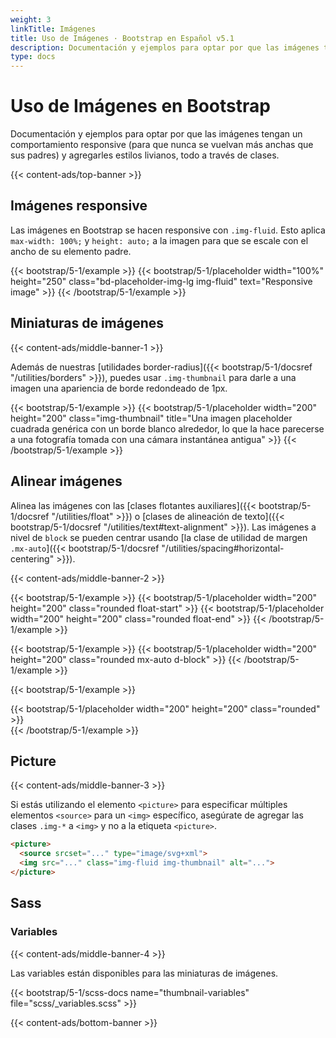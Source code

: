 ```yaml
---
weight: 3
linkTitle: Imágenes
title: Uso de Imágenes · Bootstrap en Español v5.1
description: Documentación y ejemplos para optar por que las imágenes tengan un comportamiento responsive (para que nunca se vuelvan más anchas que sus padres) y agregarles estilos livianos, todo a través de clases.
type: docs
---
```


# Uso de Imágenes en Bootstrap

Documentación y ejemplos para optar por que las imágenes tengan un comportamiento responsive (para que nunca se vuelvan más anchas que sus padres) y agregarles estilos livianos, todo a través de clases.

{{< content-ads/top-banner >}}

## Imágenes responsive

Las imágenes en Bootstrap se hacen responsive con `.img-fluid`. Esto aplica `max-width: 100%;` y `height: auto;` a la imagen para que se escale con el ancho de su elemento padre.

{{< bootstrap/5-1/example >}}
{{< bootstrap/5-1/placeholder width="100%" height="250" class="bd-placeholder-img-lg img-fluid" text="Responsive image" >}}
{{< /bootstrap/5-1/example >}}

## Miniaturas de imágenes

{{< content-ads/middle-banner-1 >}}

Además de nuestras [utilidades border-radius]({{< bootstrap/5-1/docsref "/utilities/borders" >}}), puedes usar `.img-thumbnail` para darle a una imagen una apariencia de borde redondeado de 1px.

{{< bootstrap/5-1/example >}}
{{< bootstrap/5-1/placeholder width="200" height="200" class="img-thumbnail" title="Una imagen placeholder cuadrada genérica con un borde blanco alrededor, lo que la hace parecerse a una fotografía tomada con una cámara instantánea antigua" >}}
{{< /bootstrap/5-1/example >}}

## Alinear imágenes

Alinea las imágenes con las [clases flotantes auxiliares]({{< bootstrap/5-1/docsref "/utilities/float" >}}) o [clases de alineación de texto]({{< bootstrap/5-1/docsref "/utilities/text#text-alignment" >}}). Las imágenes a nivel de `block` se pueden centrar usando [la clase de utilidad de margen `.mx-auto`]({{< bootstrap/5-1/docsref "/utilities/spacing#horizontal-centering" >}}).

{{< content-ads/middle-banner-2 >}}

{{< bootstrap/5-1/example >}}
{{< bootstrap/5-1/placeholder width="200" height="200" class="rounded float-start" >}}
{{< bootstrap/5-1/placeholder width="200" height="200" class="rounded float-end" >}}
{{< /bootstrap/5-1/example >}}

{{< bootstrap/5-1/example >}}
{{< bootstrap/5-1/placeholder width="200" height="200" class="rounded mx-auto d-block" >}}
{{< /bootstrap/5-1/example >}}

{{< bootstrap/5-1/example >}}
<div class="text-center">
  {{< bootstrap/5-1/placeholder width="200" height="200" class="rounded" >}}
</div>
{{< /bootstrap/5-1/example >}}

## Picture

{{< content-ads/middle-banner-3 >}}

Si estás utilizando el elemento `<picture>` para especificar múltiples elementos `<source>` para un `<img>` específico, asegúrate de agregar las clases `.img-*` a `<img>` y no a la etiqueta `<picture>`.

```html
<picture>
  <source srcset="..." type="image/svg+xml">
  <img src="..." class="img-fluid img-thumbnail" alt="...">
</picture>
```

## Sass

### Variables

{{< content-ads/middle-banner-4 >}}

Las variables están disponibles para las miniaturas de imágenes.

{{< bootstrap/5-1/scss-docs name="thumbnail-variables" file="scss/_variables.scss" >}}

{{< content-ads/bottom-banner >}}
